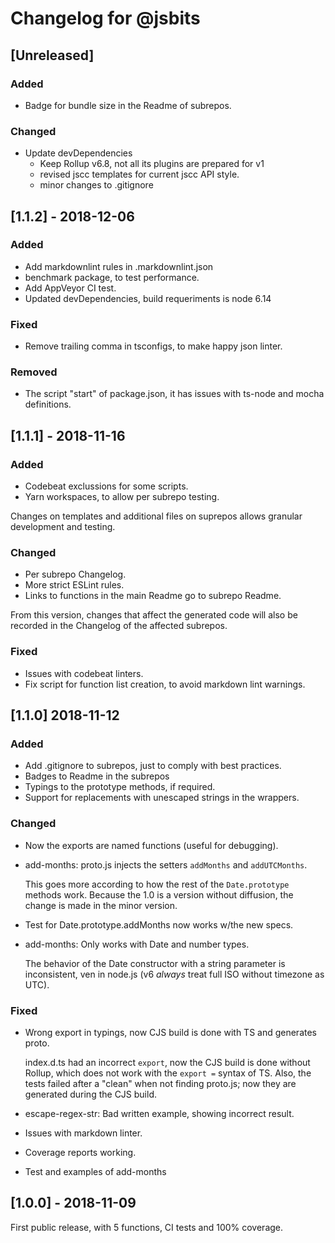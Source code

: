 # Changelog for @jsbits

## \[Unreleased]

### Added

- Badge for bundle size in the Readme of subrepos.

### Changed

- Update devDependencies
  - Keep Rollup v6.8, not all its plugins are prepared for v1
  - revised jscc templates for current jscc API style.
  - minor changes to .gitignore

## \[1.1.2] - 2018-12-06

### Added

- Add markdownlint rules in .markdownlint.json
- benchmark package, to test performance.
- Add AppVeyor CI test.
- Updated devDependencies, build requeriments is node 6.14

### Fixed

- Remove trailing comma in tsconfigs, to make happy json linter.

### Removed

- The script "start" of package.json, it has issues with ts-node and mocha definitions.

## \[1.1.1] - 2018-11-16

### Added

- Codebeat exclussions for some scripts.
- Yarn workspaces, to allow per subrepo testing.

Changes on templates and additional files on suprepos allows granular development and testing.

### Changed

- Per subrepo Changelog.
- More strict ESLint rules.
- Links to functions in the main Readme go to subrepo Readme.

From this version, changes that affect the generated code will also be recorded in the Changelog of the affected subrepos.

### Fixed

- Issues with codebeat linters.
- Fix script for function list creation, to avoid markdown lint warnings.

## \[1.1.0] 2018-11-12

### Added

- Add .gitignore to subrepos, just to comply with best practices.
- Badges to Readme in the subrepos
- Typings to the prototype methods, if required.
- Support for replacements with unescaped strings in the wrappers.

### Changed

- Now the exports are named functions (useful for debugging).

- add-months: proto.js injects the setters `addMonths` and `addUTCMonths`.

  This goes more according to how the rest of the `Date.prototype` methods work. Because the 1.0 is a version without diffusion, the change is made in the minor version.

- Test for Date.prototype.addMonths now works w/the new specs.

- add-months: Only works with Date and number types.

  The behavior of the Date constructor with a string parameter is inconsistent, ven in node.js (v6 _always_ treat full ISO without timezone as UTC).

### Fixed

- Wrong export in typings, now CJS build is done with TS and generates proto.

  index.d.ts had an incorrect `export`, now the CJS build is done without Rollup, which does not work with the `export =` syntax of TS.
  Also, the tests failed after a "clean" when not finding proto.js; now they are generated during the CJS build.

- escape-regex-str: Bad written example, showing incorrect result.

- Issues with markdown linter.

- Coverage reports working.

- Test and examples of add-months

## \[1.0.0] - 2018-11-09

First public release, with 5 functions, CI tests and 100% coverage.
